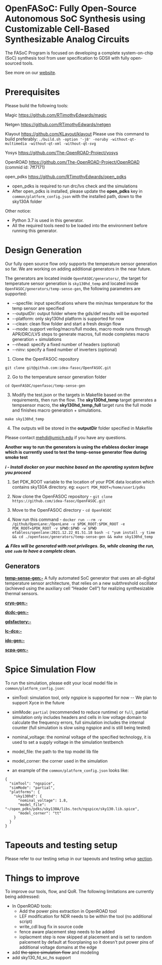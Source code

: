 # OpenFASoC: Fully Open-Source Autonomous SoC Synthesis using Customizable Cell-Based Synthesizable Analog Circuits

The FASoC Program is focused on developing a complete system-on-chip (SoC) synthesis tool from user specification to GDSII with fully open-sourced tools.

See more on our [website](https://fasoc.engin.umich.edu/).

# Prerequisites

Please build the following tools:

  Magic <https://github.com/RTimothyEdwards/magic>

  Netgen <https://github.com/RTimothyEdwards/netgen>

  Klayout <https://github.com/KLayout/klayout>
        Please use this command to build preferably: `./build.sh -option '-j8' -noruby -without-qt-multimedia -without-qt-xml -without-qt-svg`


  Yosys <https://github.com/The-OpenROAD-Project/yosys>

  OpenROAD <https://github.com/The-OpenROAD-Project/OpenROAD> (commid id: 7ff7171)

  open_pdks <https://github.com/RTimothyEdwards/open_pdks>

   - open_pdks is required to run drc/lvs check and the simulations
   - After open_pdks is installed, please update the **open_pdks** key in `common/platform_config.json` with the installed path, down to the sky130A folder

  Other notice:

   - Python 3.7 is used in this generator.
   - All the required tools need to be loaded into the environment before running this generator.

# Design Generation

Our fully open source flow only supports the temperature sensor generation so far. We are working on adding additional generators in the near future.

The generators are located inside `OpenFASOC/generators/`, the target for temperature sensor generation is `sky130hd_temp` and located inside `OpenFASOC/generators/temp-sense-gen`, the following parameters are supported:

- --specfile: input specifications where the min/max temperature for the temp sensor are specified
- --outputDir: output folder where the gds/def results will be exported
- --platform: only sky130hd platform is supported for now
- --clean: clean flow folder and start a fresh design flow
- --mode: support verilog/macro/full modes, macro mode runs through APR/DRC/LVS steps to generate macros, full mode completes macro generation + simulations
- --nhead: specify a fixed number of headers (optional)
- --ninv: specify a fixed number of inverters (optional)

1. Clone the OpenFASOC repository

```
git clone git@github.com:idea-fasoc/OpenFASOC.git
```

2. Go to the temperature sensor generation folder

```
cd OpenFASOC/openfasoc/temp-sense-gen
```

3. Modify the test.json or the targets in Makefile based on the requirements, then run the flow. The **sky130hd_temp** target generates a tempsensor macro, the **sky130hd_temp_full** target runs the full mode and finishes macro generation + simulations.

```
make sky130hd_temp
```

4. The outputs will be stored in the **outputDir** folder specified in Makefile

Please contact mehdi@umich.edu if you have any questions.

**Another way to run the generators is using the efabless docker image which is currently used to test the temp-sense generator flow during smoke test**

***:information_source: - Install docker on your machine based on the operating system before you proceed***

1. Set PDK_ROOT variable to the location of your PDK data location which contains sky130A directory.
   eg: `export PDK_ROOT=/home/user1/pdks`

2. Now clone the OpenFASOC repository - `git clone https://github.com/idea-fasoc/OpenFASOC.git`

3. Move to the OpenFASOC directory - `cd OpenFASOC`

4. Now run this command - `docker run --rm -v /github/OpenLane:/OpenLane -v $PDK_ROOT:$PDK_ROOT -e PDK_ROOT=$PDK_ROOT -v $PWD:$PWD -w $PWD efabless/openlane:2021.12.22_01.51.18 bash -c "yum install -y time && cd ./openfasoc/generators/temp-sense-gen && make sky130hd_temp`

***:warning: Files will be generated with root privileges. So, while cleaning the run, use `sudo` to have a complete clean.***
## Generators

**[temp-sense-gen:-](https://github.com/idea-fasoc/OpenFASOC/tree/main/openfasoc/generators/dcdc-gen)** A fully automated SoC generator that uses an all-digital temperature sensor architecture, that relies on a new subthreshold oscillator (achieved using the auxiliary cell “Header Cell“) for realizing synthesizable thermal sensors.

**[cryo-gen:-](https://github.com/idea-fasoc/OpenFASOC/tree/main/openfasoc/generators/cryo-gen)**

**[dcdc-gen:-](https://github.com/idea-fasoc/OpenFASOC/tree/main/openfasoc/generators/dcdc-gen)**

**[gdsfactory:-](https://github.com/idea-fasoc/OpenFASOC/tree/main/openfasoc/generators/dcdc-gen)**

**[lc-dco:-](https://github.com/idea-fasoc/OpenFASOC/tree/main/openfasoc/generators/dcdc-gen)**

**[ido-gen:-](https://github.com/idea-fasoc/OpenFASOC/tree/main/openfasoc/generators/dcdc-gen)**

**[scpa-gen:-](https://github.com/idea-fasoc/OpenFASOC/tree/main/openfasoc/generators/dcdc-gen)**

# Spice Simulation Flow

To run the simulation, please edit your local model file in `common/platform_config.json`:

- simTool:  simulation tool, only ngspice is supported for now -- We plan to support Xyce in the future

- simMode: `partial` (recommended to reduce runtime) or `full`, partial simulation only includes headers and cells in low voltage domain to calculate the frequency errors, full simulation includes the internal counter (full simulation is slow using ngspice and is still being tested)

- nominal_voltage: the nominal voltage of the specified technology, it is used to set a supply voltage in the simulation testbench

- model_file: the path to the top model lib file

- model_corner: the corner used in the simulation

- an example of the `common/platform_config.json` looks like:

```
{
  "simTool": "ngspice",
  "simMode": "partial",
  "platforms": {
    "sky130hd": {
      "nominal_voltage": 1.8,
      "model_file": "~/open_pdks/pdks/sky130A/libs.tech/ngspice/sky130.lib.spice",
      "model_corner": "tt"
    }
  }
}
```
# Tapeouts and testing setup

Please refer to our testing setup in our tapeouts and testing setup [section](./tapeouts/mpw-1/testsetup/README.md#section).


# Things to improve

To improve our tools, flow, and QoR. The following limitations are currently being addressed:
   - In OpenROAD tools:
       - Add the power pins extraction in OpenROAD tool
       - LEF modification for NDR needs to be within the tool (no additional script)
       - write_cdl bug fix in source code
       - fence aware placement step needs to be added
       - ioplacment step is now skipped at placement and is set to random palcement by default at floorplaning so it doesn't put power pins of additional voltage domains at the edge
   - add ~~the spice simulation flow~~ and modeling
   - add sky130_fd_sc_hs support
